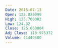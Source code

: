 ```yaml
---
Date: 2015-07-13
Open: 125.029999
High: 125.760002
Low: 124.32
Close: 125.660004
Adj Close: 118.975372
Volume: 41440500
---
```

